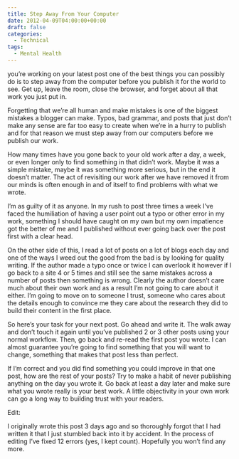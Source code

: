 ```yaml
---
title: Step Away From Your Computer
date: 2012-04-09T04:00:00+00:00
draft: false
categories:
  - Technical
tags:
  - Mental Health
---
```


you’re working on your latest post one of the best things you can possibly do is to step away from the computer before you publish it for the world to see. Get up, leave the room, close the browser, and forget about all that work you just put in.

Forgetting that we’re all human and make mistakes is one of the biggest mistakes a blogger can make. Typos, bad grammar, and posts that just don’t make any sense are far too easy to create when we’re in a hurry to publish and for that reason we must step away from our computers before we publish our work.

How many times have you gone back to your old work after a day, a week, or even longer only to find something in that didn’t work. Maybe it was a simple mistake, maybe it was something more serious, but in the end it doesn’t matter. The act of revisiting our work after we have removed it from our minds is often enough in and of itself to find problems with what we wrote.

I’m as guilty of it as anyone. In my rush to post three times a week I’ve faced the humiliation of having a user point out a typo or other error in my work, something I should have caught on my own but my own impatience got the better of me and I published without ever going back over the post first with a clear head.

On the other side of this, I read a lot of posts on a lot of blogs each day and one of the ways I weed out the good from the bad is by looking for quality writing. If the author made a typo once or twice I can overlook it however if I go back to a site 4 or 5 times and still see the same mistakes across a number of posts then something is wrong. Clearly the author doesn’t care much about their own work and as a result I’m not going to care about it either. I’m going to move on to someone I trust, someone who cares about the details enough to convince me they care about the research they did to build their content in the first place.

So here’s your task for your next post. Go ahead and write it. The walk away and don’t touch it again until you’ve published 2 or 3 other posts using your normal workflow. Then, go back and re-read the first post you wrote. I can almost guarantee you’re going to find something that you will want to change, something that makes that post less than perfect.

If I’m correct and you did find something you could improve in that one post, how are the rest of your posts? Try to make a habit of never publishing anything on the day you wrote it. Go back at least a day later and make sure what you wrote really is your best work. A little objectivity in your own work can go a long way to building trust with your readers.

Edit:

I originally wrote this post 3 days ago and so thoroughly forgot that I had written it that I just stumbled back into it by accident. In the process of editing I’ve fixed 12 errors (yes, I kept count). Hopefully you won’t find any more.